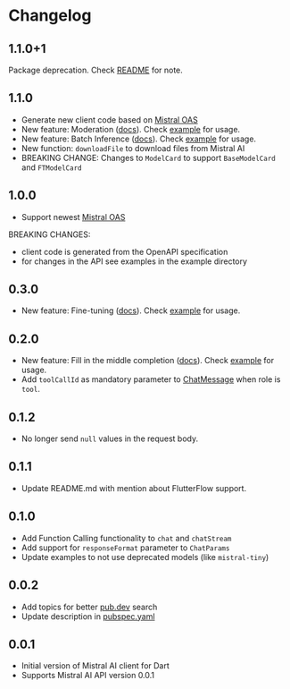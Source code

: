 # Changelog

## 1.1.0+1

Package deprecation. Check [README](README.md) for note.

## 1.1.0

- Generate new client code based on [Mistral OAS](https://github.com/mistralai/platform-docs-public/commit/89abfa4879279981adde99e23c0cda8153da6eef#diff-d910ba2ef878f7db0223a966b81c8b3f3b65027bb39e4431bb05140171eece39R2722)
- New feature: Moderation ([docs](https://docs.mistral.ai/capabilities/guardrailing/)). Check [example](example/mistralai_client_moderation_example.dart) for usage.
- New feature: Batch Inference ([docs](https://docs.mistral.ai/capabilities/batch/)). Check [example](example/mistral_client_batch_inference_example.dart) for usage.
- New function: `downloadFile` to download files from Mistral AI
- BREAKING CHANGE: Changes to `ModelCard` to support `BaseModelCard` and `FTModelCard`

## 1.0.0

- Support newest [Mistral OAS](https://github.com/mistralai/platform-docs-public/commit/2f2868013495c8b332c987be3c8c945204a544d4)

BREAKING CHANGES:

- client code is generated from the OpenAPI specification
- for changes in the API see examples in the example directory

## 0.3.0

- New feature: Fine-tuning ([docs](https://docs.mistral.ai/capabilities/finetuning/)). Check [example](example/mistralai_client_jobs_example.dart) for usage.

## 0.2.0

- New feature: Fill in the middle completion ([docs](https://docs.mistral.ai/capabilities/code_generation/)). Check [example](example/fim_completion_example.dart) for usage.
- Add `toolCallId` as mandatory parameter to [ChatMessage](lib/src/models/chat_completion.dart) when role is `tool`.

## 0.1.2

- No longer send `null` values in the request body.

## 0.1.1

- Update README.md with mention about FlutterFlow support.

## 0.1.0

- Add Function Calling functionality to `chat` and `chatStream`
- Add support for `responseFormat` parameter to `ChatParams`
- Update examples to not use deprecated models (like `mistral-tiny`)

## 0.0.2

- Add topics for better [pub.dev](https://pub.dev/) search
- Update description in [pubspec.yaml](pubspec.yaml)

## 0.0.1

- Initial version of Mistral AI client for Dart
- Supports Mistral AI API version 0.0.1
